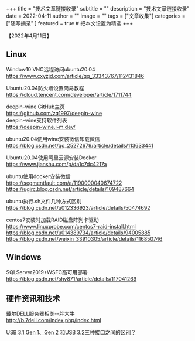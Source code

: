 +++
title = "技术文章链接收录"
subtitle = ""
description = "技术文章链接收录"
date = 2022-04-11
author = ""
image = ""
tags =  ["文章收集"]
categories = ["随写摘录" ]
featured = true # 把本文设置为精选
+++

【2022年4月11日】

## Linux

Window10 VNC远程访问ubuntu20.04  
<https://www.cxyzjd.com/article/qq_33343767/112431846>

Ubuntu20.04防火墙设置简易教程  
https://cloud.tencent.com/developer/article/1711744

deepin-wine GitHub主页  
https://github.com/zq1997/deepin-wine  
deepin-wine支持软件列表  
https://deepin-wine.i-m.dev/

ubuntu20.04使用wine安装微信卸载微信
https://blog.csdn.net/qq_25272679/article/details/113633441

Ubuntu20.04使用阿里云源安装Docker  
https://www.jianshu.com/p/da1c7dc4217a

ubuntu使用docker安装微信  
https://segmentfault.com/a/1190000040674722  
https://ugirc.blog.csdn.net/article/details/109487664

ubuntu执行.sh文件几种方式区别  
https://blog.csdn.net/u012336923/article/details/50474692

centos7安装时加载RAID磁盘阵列卡驱动  
https://www.linuxprobe.com/centos7-raid-install.html  
https://blog.csdn.net/u014389734/article/details/94005885  
https://blog.csdn.net/weixin_33910305/article/details/116850746

## Windows
SQLServer2019+WSFC高可用部署  
https://blog.csdn.net/shy871/article/details/117041269

## 硬件资讯和技术
戴尔DELL服务器相关--胖大牛  
http://b.7dell.com/index.php/index.html

[USB 3.1 Gen 1、Gen 2 和USB 3.2三种接口之间的区别？](https://www.kingston.com.cn/cn/usb-flash-drives/usb-30)